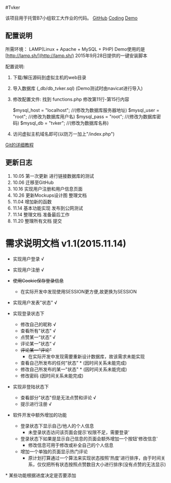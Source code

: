﻿#Tvker

该项目用于托管B7小组软工大作业的代码。 [GitHub](https://www.github.com/banixc/tvker) [Coding](https://coding.net/u/banixc/p/Tvker/git) [Demo](http://tvker.pal6exe.cn)

## 配置说明 

所需环境：
LAMP(Linux + Apache + MySQL + PHP) Demo使用的是 [http://lamp.sh/](http://lamp.sh/) 2015年9月28日提供的一键安装脚本

配置说明: 
1. 下载/解压源码到虚拟主机的web目录
2. 导入数据库 (_db/db_tvker.sql) (Demo测试时由navicat进行导入)
3. 修改配置文件: 找到 functions.php 修改第11行-第15行内容

    $mysql_host = "localhost";  //(修改为数据库服务器地址)
    $mysql_user = "root";       //(修改为数据库用户名)
    $mysql_pass = "root";       //(修改为数据库密码)
    $mysql_db = "tvker";        //(修改为数据库名称)

4. 访问虚拟主机域名即可(以防万一加上"/index.php")

[Git的详细教程](http://www.bootcss.com/p/git-guide/)

## 更新日志

1. 10.05 第一次更新 进行链接数据库的测试
2. 10.06 迁移至GitHub
3. 10.16 实现用户注册和用户信息页面
4. 10.26 更新Mockups设计图 整理文档
5. 11.04 增加新的函数
6. 11.14 基本功能实现 发布到公网测试
7. 11.14 整理文档 准备最后工作
8. 11.20 整理所有文档 提交

# 需求说明文档 v1.1(2015.11.14)

* 实现用户登录 √
* 实现用户注册 √
* ~~使用Cookie保存登录信息~~
  * 在实际开发中发现使用SESSION更方便,故更换为SESSION
* 实现用户发表"状态" √
* 实现登录状态下
    * 修改自己的昵称 √
    * 查看所有"状态" √
    * 点赞某一“状态” √
    * 评论某一”状态“ √
    * ~~评论某一“评论”~~
      * 在实际开发中发现需要重新设计数据库，故该需求未能实现
    * 查看自己所发布的任何“状态” * (因时间关系未能完成)
    * 修改自己所发布的某一"状态" * (因时间关系未能完成)
    * 修改密码 (因时间关系未能完成)
* 实现非登陆状态下
    * 查看部分"状态"但是无法点赞和评论 √
    * 提示进行注册 √

* 软件开发中额外增加的功能
    * 登录状态下显示自己/他人的个人信息
        * 未登录状态访问该页面会提示'权限不足，需要登录'
    * 登录状态下如果是显示自己信息的页面会额外增加一个按钮'修改信息'
        * 修改信息可用于修改或补全自己的个人信息
    * 增加一个单独的页面显示热门评论
        * 原计划打算通过一个算法来实现状态按照'热度'进行排序，由于时间关系，仅仅把所有状态按照点赞数目大小进行排序(没有点赞的无法显示)



\* 某些功能根据进度决定是否要添加






